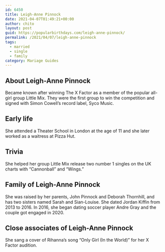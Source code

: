 ```yaml
---
id: 6450
title: Leigh-Anne Pinnock
date: 2021-04-07T01:49:21+00:00
author: chito
layout: post
guid: https://popularbirthdays.com/leigh-anne-pinnock/
permalink: /2021/04/07/leigh-anne-pinnock  
tags:
  - married
  - single
  - family
category: Mariage Guides
---
```

<!--Content-->


          
          
## About Leigh-Anne Pinnock



  Became known after winning The X Factor as a member of the popular all-girl group Little Mix. They were the first group to win the competition and signed with Simon Cowell&#8217;s record label, Syco Music.

                
                
## Early life



  She attended a Theater School in London at the age of 11 and she later worked as a waitress at Pizza Hut.

                
                
## Trivia



  She helped her group Little Mix release two number 1 singles on the UK charts with &#8220;Cannonball&#8221; and &#8220;Wings.&#8221;

                
                
## Family of Leigh-Anne Pinnock



  She was raised by her parents, John Pinnock and Deborah Thornhill, and has two sisters named Sarah and Sian-Louise. She dated Jordan Kiffin from 2013 to 2016. In 2016, she began dating soccer player Andre Gray and the couple got engaged in 2020. 

                
                
## Close associates of Leigh-Anne Pinnock



  She sang a cover of Rihanna&#8217;s song &#8220;Only Girl (In the World)&#8221; for her X Factor audition. 

          
          